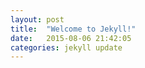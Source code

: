 ```yaml
---
layout: post
title:  "Welcome to Jekyll!"
date:   2015-08-06 21:42:05
categories: jekyll update
---
```

